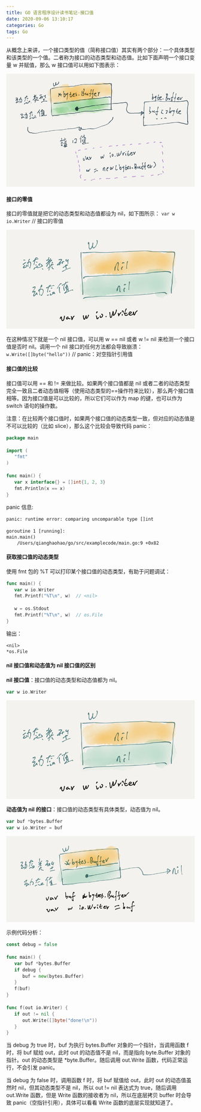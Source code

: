 ```yaml
---
title: GO 语言程序设计读书笔记-接口值
date: 2020-09-06 13:10:17
categories: Go
tags: Go
---
```


从概念上来讲，一个接口类型的值（简称接口值）其实有两个部分：一个具体类型和该类型的一个值。二者称为接口的动态类型和动态值。比如下面声明一个接口变量 w 并赋值，那么 w 接口值可以用如下图表示：

![Alt text](/images/go-interface-value1.png)

#### 接口的零值
接口的零值就是把它的动态类型和动态值都设为 nil，如下图所示：
`var w io.Writer` // 接口的零值

![Alt text](/images/go-nil-interface-value.png)

在这种情况下就是一个 nil 接口值，可以用 w == nil 或者 w != nil 来检测一个接口值是否时 nil。调用一个 nil 接口的任何方法都会导致崩溃：
`w.Write([]byte("hello"))` // panic：对空指针引用值


#### 接口值的比较
接口值可以用 == 和 != 来做比较。如果两个接口值都是 nil 或者二者的动态类型完全一致且二者动态值相等（使用动态类型的==操作符来比较），那么两个接口值相等。因为接口值是可以比较的，所以它们可以作为 map 的键，也可以作为 switch 语句的操作数。

注意：在比较两个接口值时，如果两个接口值的动态类型一致，但对应的动态值是不可以比较的（比如 slice），那么这个比较会导致代码 panic：
```go
package main

import (
   "fmt"
)

func main() {
   var x interface{} = []int{1, 2, 3}
   fmt.Println(x == x)
}
```
panic 信息:
```
panic: runtime error: comparing uncomparable type []int

goroutine 1 [running]:
main.main()
	/Users/qianghaohao/go/src/examplecode/main.go:9 +0x82
```

#### 获取接口值的动态类型
使用 fmt 包的 %T 可以打印某个接口值的动态类型，有助于问题调试：
```go
func main() {
   var w io.Writer
   fmt.Printf("%T\n", w)  // <nil>

   w = os.Stdout
   fmt.Printf("%T\n", w)  // os.File
}
```
输出：
```
<nil>
*os.File
```
#### nil 接口值和动态值为 nil 接口值的区别
**nil 接口值**：接口值的动态类型和动态值都为 nil。
```go
var w io.Writer
```

![Alt text](/images/go-nil-interface-value.png)

**动态值为 nil 的接口**：接口值的动态类型有具体类型，动态值为 nil。
```go
var buf *bytes.Buffer
var w io.Writer = buf
```

![Alt text](/images/go-interface-value-nil.png)

示例代码分析：
```go
const debug = false

func main() {
   var buf *bytes.Buffer
   if debug {
      buf = new(bytes.Buffer)
   }
   f(buf)
}

func f(out io.Writer) {
   if out != nil {
      out.Write([]byte("done!\n"))
   }
}
```
当 debug 为 true 时，buf 为执行 bytes.Buffer 对象的一个指针，当调用函数 f 时，将 buf 赋给 out，此时 out 的动态值不是 nil，而是指向 byte.Buffer 对象的指针。out 的动态类型是 *byte.Buffer。随后调用 out.Write 函数，代码正常运行，不会引发 panic。

当 debug 为 false 时，调用函数 f 时，将 buf 赋值给 out，此时 out 的动态值虽然时 nil，但其动态类型不是 nil，所以 out != nil 表达式为 true，随后调用 out.Write 函数，但是 Write 函数的接收者为 nil，所以在底层拷贝 buffer 时会导致 panic（空指针引用），具体可以看看 Write 函数的底层实现就知道了。
